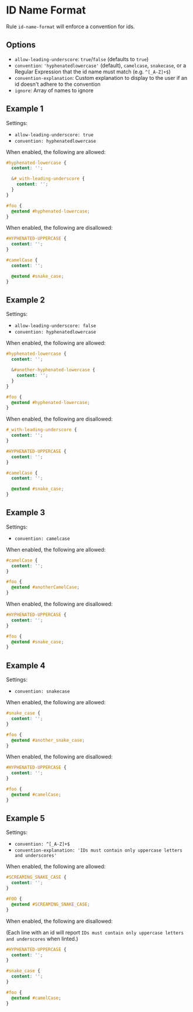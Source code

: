 # ID Name Format

Rule `id-name-format` will enforce a convention for ids.

## Options

* `allow-leading-underscore`: `true`/`false` (defaults to `true`)
* `convention`: `'hyphenatedlowercase'` (default), `camelcase`, `snakecase`,
or a Regular Expression that the id name must match (e.g. `^[_A-Z]+$`)
* `convention-explanation`: Custom explanation to display to the user if an id doesn't adhere to the convention
* `ignore`: Array of names to ignore

## Example 1

Settings:
- `allow-leading-underscore: true`
- `convention: hyphenatedlowercase`

When enabled, the following are allowed:

```scss
#hyphenated-lowercase {
  content: '';

  &#_with-leading-underscore {
    content: '';
  }
}

#foo {
  @extend #hyphenated-lowercase;
}

```

When enabled, the following are disallowed:

```scss
#HYPHENATED-UPPERCASE {
  content: '';
}

#camelCase {
  content: '';

  @extend #snake_case;
}
```

## Example 2

Settings:
- `allow-leading-underscore: false`
- `convention: hyphenatedlowercase`

When enabled, the following are allowed:

```scss
#hyphenated-lowercase {
  content: '';

  &#another-hyphenated-lowercase {
    content: '';
  }
}

#foo {
  @extend #hyphenated-lowercase;
}

```

When enabled, the following are disallowed:

```scss
#_with-leading-underscore {
  content: '';
}

#HYPHENATED-UPPERCASE {
  content: '';
}

#camelCase {
  content: '';

  @extend #snake_case;
}
```

## Example 3

Settings:
- `convention: camelcase`

When enabled, the following are allowed:

```scss
#camelCase {
  content: '';
}

#foo {
  @extend #anotherCamelCase;
}
```

When enabled, the following are disallowed:

```scss
#HYPHENATED-UPPERCASE {
  content: '';
}

#foo {
  @extend #snake_case;
}
```

## Example 4

Settings:
- `convention: snakecase`

When enabled, the following are allowed:

```scss
#snake_case {
  content: '';
}

#foo {
  @extend #another_snake_case;
}
```

When enabled, the following are disallowed:

```scss
#HYPHENATED-UPPERCASE {
  content: '';
}

#foo {
  @extend #camelCase;
}
```

## Example 5

Settings:
- `convention: ^[_A-Z]+$`
- `convention-explanation: 'IDs must contain only uppercase letters and underscores'`

When enabled, the following are allowed:

```scss
#SCREAMING_SNAKE_CASE {
  content: '';
}

#FOO {
  @extend #SCREAMING_SNAKE_CASE;
}
```

When enabled, the following are disallowed:

(Each line with an id will report `IDs must contain only uppercase letters and underscores` when linted.)

```scss
#HYPHENATED-UPPERCASE {
  content: '';
}

#snake_case {
  content: '';
}

#foo {
  @extend #camelCase;
}
```
